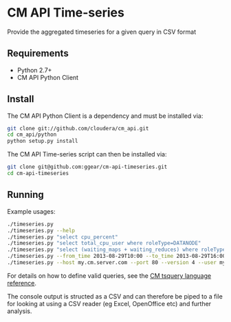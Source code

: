 # CM API Time-series

Provide the aggregated timeseries for a given query in CSV format

## Requirements

* Python 2.7+
* CM API Python Client

## Install

The CM API Python Client is a dependency and must be installed via:

```bash
git clone git://github.com/cloudera/cm_api.git
cd cm_api/python
python setup.py install
```

The CM API Time-series script can then be installed via:

```bash
git clone git@github.com:ggear/cm-api-timeseries.git
cd cm-api-timeseries
```

## Running

Example usages:

```bash
./timeseries.py
./timeseries.py --help
./timeseries.py "select cpu_percent"
./timeseries.py "select total_cpu_user where roleType=DATANODE"
./timeseries.py "select (waiting_maps + waiting_reduces) where roleType=JOBTRACKER"
./timeseries.py --from_time 2013-08-29T10:00 --to_time 2013-08-29T16:00 "select (waiting_maps + waiting_reduces) where roleType=JOBTRACKER"
./timeseries.py --host my.cm.server.com --port 80 --version 4 --user my-user --password my-user-password "select (waiting_maps + waiting_reduces) where roleType=JOBTRACKER"
```

For details on how to define valid queries, see the [CM tsquery language reference](http://www.cloudera.com/content/cloudera-content/cloudera-docs/CM4Ent/latest/Cloudera-Manager-Diagnostics-Guide/cmdg_tsquery.html).

The console output is structed as a CSV and can therefore be piped to a file for looking at using a CSV reader (eg Excel, OpenOffice etc) and further analysis.
